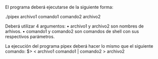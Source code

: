 El programa deberá ejecutarse de la siguiente forma:

./pipex archivo1 comando1 comando2 archivo2

Deberá utilizar 4 argumentos:
• archivo1 y archivo2 son nombres de arhivos.
• comando1 y comando2 son comandos de shell con sus respectivos parámetros.

La ejecución del programa pipex deberá hacer lo mismo que el siguiente comando:
$> < archivo1 comando1 | comando2 > archivo2
